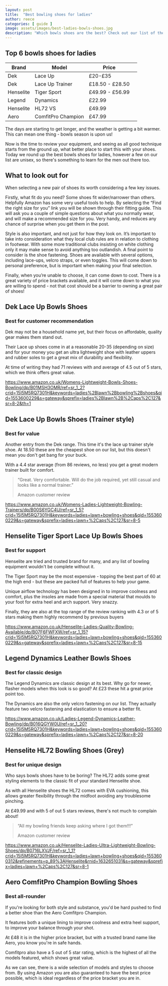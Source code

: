 ```yaml
---
layout: post
title:  "Best bowling shoes for ladies"
author: reece
categories: [ guide ]
image: assets/images/best-ladies-bowls-shoes.jpg
description: "Which bowls shoes are the best? Check out our list of the 6 best available. Which lawn bowls shoes will be rated best?"
---
```

## Top 6 bowls shoes for ladies

<div class="overview">
  
<table>
  <thead>
    <tr>
      <th>Brand</th>
      <th>Model</th>
      <th>Price</th>
      <th></th>
    </tr>
  </thead>
  <tbody>
    <tr>
      <td>Dek</td>
      <td>Lace Up</td>
      <td>£20-£35  </td>
      <td></td>
    </tr>
    <tr>
      <td>Dek</td>
      <td>Lace Up Trainer</td>
      <td>£18.50 - £28.50</td>
      <td></td>
    </tr>
    <tr>
      <td>Henselite</td>
      <td>Tiger Sport</td>
      <td>£49.99 - £56.99</td>
      <td></td>
    </tr>
    <tr>
      <td>Legend</td>
      <td>Dynamics</td>
      <td>£22.99</td>
      <td></td>
    </tr>
    <tr>
      <td>Henselite</td>
      <td>HL72 VS</td>
      <td>£49.99</td>
      <td></td>
    </tr>
    <tr>
      <td>Aero</td>
      <td>ComfitPro Champion</td>
      <td>£47.99</td>
      <td></td>
    </tr>
  </tbody>
</table>

</div>

The days are starting to get longer, and the weather is getting a bit warmer. This can mean one thing - bowls season is upon us!

Now is the time to review your equipment, and seeing as all good technique starts from the ground up, what better place to start this  with your shoes. Today we round up the best bowls shoes for ladies, however a few on our list are unisex, so there's something to learn for the men out there too.

## What to look out for
When selecting a new pair of shoes its worth considering a few key issues.

Firstly, what fit do you need? Some shoes fit wider/narrower than others. Helpfully Amazon has some very useful tools to help. By selecting the “Find the right size for you” link you will be shown through their fitting guide. This will ask you a couple of simple questions about what you normally wear, and will make a recommended size for you. Very handy, and reduces any chance of surprise when you get them in the post.

Style is also important, and not just for how they look on. It’s important to take into consideration what they local club rules are in relation to clothing in footwear. With some more traditional clubs insisting on white clothing only it may make sense to avoid anything too outlandish. A final point to consider is the shoe fastening. Shoes are available with several options, including lace-ups, velcro straps, or even toggles. This will come down to personal preference, but is important when making your final selection.

Finally, when you’re unable to choose, it can come down to cost. There is a great variety of price brackets available, and it will come down to what you are willing to spend - not that cost should be a barrier to owning a great pair of shoes!

## Dek Lace Up Bowls Shoes
### Best for customer recommendation

Dek may not be a household name yet, but their focus on affordable, quality gear makes them stand out.

Their Lace up shoes come in at a reasonable 20-35 (depending on size) and for your money you get an ultra lightweight shoe with leather uppers and rubber soles to get a great mix of durability and flexibility.

At time of writing they had 71 reviews with and average of 4.5 out of 5 stars, which we think offers great value.

https://www.amazon.co.uk/Womens-Lightweight-Bowls-Shoes-Bowling/dp/B01MSH3OMR/ref=sr_1_2?crid=15I5M5RQ7301H&keywords=ladies%2Blawn%2Bbowling%2Bshoes&qid=1553600229&s=gateway&sprefix=ladies%2Blawn%2B%2Caps%2C127&sr=8-2&th=1

## Dek Lace Up Bowls Shoes (Trainer style)
### Best for value

Another entry from the Dek range. This time it's the lace up trainer style shoe. At 18.50 these are the cheapest shoe on our list, but this doesn't mean you don't get bang for your buck.

With a 4.4 star average (from 86 reviews, no less) you get a great modern trainer built for comfort.

> “Great. Very comfortable. Will do the job required, yet still casual and looks like a normal trainer.”
>
> Amazon customer review

https://www.amazon.co.uk/Womens-Ladies-Lightweight-Bowling-Trainers/dp/B00S6YGC4U/ref=sr_1_5?crid=15I5M5RQ7301H&keywords=ladies+lawn+bowling+shoes&qid=1553600229&s=gateway&sprefix=ladies+lawn+%2Caps%2C127&sr=8-5

## Henselite Tiger Sport Lace Up Bowls Shoes
### Best for support

Henselite are tried and trusted brand for many, and any list of bowling equipment wouldn't be complete without it.

The Tiger Sport may be the most expensive - topping the best part of 60 at the high end - but these are packed full of features to help your game.

Unique airflow technology has been designed in to improve coolness and comfort, plus the insoles are made from a special material that moulds to your foot for extra heel and arch support. Very snazzy.

Finally, they are also at the top range of the review ranking with 4.3 or of 5 stars making them highly recommend by previous buyers

https://www.amazon.co.uk/Henselite-Ladies-Quality-Bowling-Available/dp/B07F6FWFXW/ref=sr_1_15?crid=15I5M5RQ7301H&keywords=ladies+lawn+bowling+shoes&qid=1553600229&s=gateway&sprefix=ladies+lawn+%2Caps%2C127&sr=8-15

## Legend Dynamics Leather Bowls Shoes
### Best for classic design

The Legend Dynamics are classic design at its best. Why go for newer, flasher models when this look is so good? At £23 these hit a great price point too.

The Dynamics are also the only velcro fastening on our list. They actually feature two velcro fastening and elastication to ensure a better fit.


https://www.amazon.co.uk/Ladies-Legend-Dynamics-Leather-Bowling/dp/B016QGYW0U/ref=sr_1_20?crid=15I5M5RQ7301H&keywords=ladies+lawn+bowling+shoes&qid=1553600229&s=gateway&sprefix=ladies+lawn+%2Caps%2C127&sr=8-20

## Henselite HL72 Bowling Shoes (Grey)
### Best for unique design

Who says bowls shoes have to be boring? The HL72 adds some great styling elements to the classic fit of your standard Henselite shoe.

As with all Henselite shoes the HL72 comes with EVA cushioning, this allows greater flexibility through the midfoot avoiding any troublesome pinching.

At £49.99 and with 5 of out 5 stars reviews, there's not much to complain about!


> “All my bowling friends keep asking where I got them!!!”
>
> Amazon customer review


https://www.amazon.co.uk/Henselite-Ladies-Ultra-Lightweight-Bowling-Shoes/dp/B0716LXVJF/ref=sr_1_1?crid=15I5M5RQ7301H&keywords=ladies+lawn+bowling+shoes&qid=1553600312&refinements=p_89%3AHenselite&rnid=1632651031&s=gateway&sprefix=ladies+lawn+%2Caps%2C127&sr=8-1

## Aero ComfitPro Champion Bowling Shoes
### Best all-rounder

If you're looking for both style and substance, you'd be hard pushed to find a better shoe than the Aero Comfitpro Champion.

It features both a unique lining to improve coolness and extra heel support, to improve your balance through your shot.

At £48 it is in the higher price bracket, but with a trusted brand name like Aero, you know you're in safe hands.

Comfitpro also have a 5 out of 5 star rating, which is the highest of all the models featured, which shows great value.


As we can see, there is a wide selection of models and styles to choose from. By using Amazon you are also guaranteed to have the best price possible, which is ideal regardless of the price bracket you are in.
